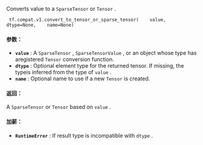 Converts value to a  `SparseTensor`  or  `Tensor` .

```
 tf.compat.v1.convert_to_tensor_or_sparse_tensor(    value,    dtype=None,    name=None) 
```

#### 参数：
- **`value`** : A  `SparseTensor` ,  `SparseTensorValue` , or an object whose type has aregistered  `Tensor`  conversion function.
- **`dtype`** : Optional element type for the returned tensor. If missing, the typeis inferred from the type of  `value` .
- **`name`** : Optional name to use if a new  `Tensor`  is created.


#### 返回：
A  `SparseTensor`  or  `Tensor`  based on  `value` .

#### 加薪：
- **`RuntimeError`** : If result type is incompatible with  `dtype` .
